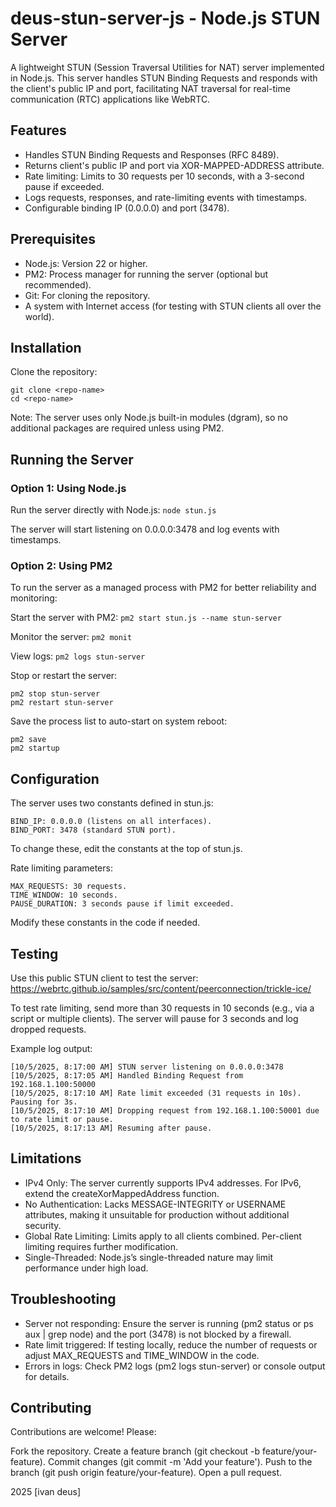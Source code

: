 # deus-stun-server-js - Node.js STUN Server
A lightweight STUN (Session Traversal Utilities for NAT) server implemented in Node.js. This server handles STUN Binding Requests and responds with the client's public IP and port, facilitating NAT traversal for real-time communication (RTC) applications like WebRTC. 

## Features

- Handles STUN Binding Requests and Responses (RFC 8489).
- Returns client's public IP and port via XOR-MAPPED-ADDRESS attribute.
- Rate limiting: Limits to 30 requests per 10 seconds, with a 3-second pause if exceeded.
- Logs requests, responses, and rate-limiting events with timestamps.
- Configurable binding IP (0.0.0.0) and port (3478).

## Prerequisites

- Node.js: Version 22 or higher.
- PM2: Process manager for running the server (optional but recommended).
- Git: For cloning the repository.
- A system with Internet access (for testing with STUN clients all over the world).

## Installation

Clone the repository:
```
git clone <repo-name>
cd <repo-name>
```
Note: The server uses only Node.js built-in modules (dgram), so no additional packages are required unless using PM2.

## Running the Server
### Option 1: Using Node.js
Run the server directly with Node.js:
`node stun.js`

The server will start listening on 0.0.0.0:3478 and log events with timestamps.
### Option 2: Using PM2
To run the server as a managed process with PM2 for better reliability and monitoring:

Start the server with PM2:
`pm2 start stun.js --name stun-server`

Monitor the server: `pm2 monit`

View logs: `pm2 logs stun-server`

Stop or restart the server:
```
pm2 stop stun-server
pm2 restart stun-server
```
Save the process list to auto-start on system reboot:
```
pm2 save
pm2 startup
```
## Configuration
The server uses two constants defined in stun.js:
```
BIND_IP: 0.0.0.0 (listens on all interfaces).
BIND_PORT: 3478 (standard STUN port).
```
To change these, edit the constants at the top of stun.js.

Rate limiting parameters:
```
MAX_REQUESTS: 30 requests.
TIME_WINDOW: 10 seconds.
PAUSE_DURATION: 3 seconds pause if limit exceeded.
```
Modify these constants in the code if needed.

## Testing

Use this public STUN client to test the server:
https://webrtc.github.io/samples/src/content/peerconnection/trickle-ice/

To test rate limiting, send more than 30 requests in 10 seconds (e.g., via a script or multiple clients). The server will pause for 3 seconds and log dropped requests.

Example log output:
```
[10/5/2025, 8:17:00 AM] STUN server listening on 0.0.0.0:3478
[10/5/2025, 8:17:05 AM] Handled Binding Request from 192.168.1.100:50000
[10/5/2025, 8:17:10 AM] Rate limit exceeded (31 requests in 10s). Pausing for 3s.
[10/5/2025, 8:17:10 AM] Dropping request from 192.168.1.100:50001 due to rate limit or pause.
[10/5/2025, 8:17:13 AM] Resuming after pause.
```
## Limitations

- IPv4 Only: The server currently supports IPv4 addresses. For IPv6, extend the createXorMappedAddress function.
- No Authentication: Lacks MESSAGE-INTEGRITY or USERNAME attributes, making it unsuitable for production without additional security.
- Global Rate Limiting: Limits apply to all clients combined. Per-client limiting requires further modification.
- Single-Threaded: Node.js’s single-threaded nature may limit performance under high load.

## Troubleshooting

- Server not responding: Ensure the server is running (pm2 status or ps aux | grep node) and the port (3478) is not blocked by a firewall.
- Rate limit triggered: If testing locally, reduce the number of requests or adjust MAX_REQUESTS and TIME_WINDOW in the code.
- Errors in logs: Check PM2 logs (pm2 logs stun-server) or console output for details.

## Contributing
Contributions are welcome! Please:

Fork the repository.
Create a feature branch (git checkout -b feature/your-feature).
Commit changes (git commit -m 'Add your feature').
Push to the branch (git push origin feature/your-feature).
Open a pull request.

2025 [ivan deus]
